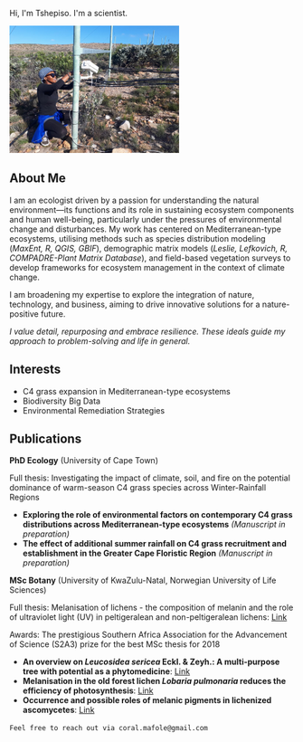 Hi, I'm Tshepiso. I'm a scientist.                                                                                                                                              


<img src=".github/workflows/image.jpg" alt="My Image" width="300">

## About Me
I am an ecologist driven by a passion for understanding the natural environment—its functions and its role in sustaining ecosystem components and human well-being, particularly under the pressures of environmental change and disturbances. My work has centered on Mediterranean-type ecosystems, utilising methods such as species distribution modeling (*MaxEnt, R, QGIS, GBIF*), demographic matrix models (*Leslie, Lefkovich, R, COMPADRE-Plant Matrix Database*), and field-based vegetation surveys to develop frameworks for ecosystem management in the context of climate change.

I am broadening my expertise to explore the integration of nature, technology, and business, aiming to drive innovative solutions for a nature-positive future.

*I value detail, repurposing and embrace resilience. These ideals guide my approach to problem-solving and life in general.*

## Interests
- C4 grass expansion in Mediterranean-type ecosystems
- Biodiversity Big Data
- Environmental Remediation Strategies


## Publications
**PhD Ecology** (University of Cape Town)

Full thesis: Investigating the impact of climate, soil, and fire on the potential dominance of warm-season C4 grass species across Winter-Rainfall Regions

- **Exploring the role of environmental factors on contemporary C4 grass distributions across Mediterranean-type ecosystems** *(Manuscript in preparation)*
- **The effect of additional summer rainfall on C4 grass recruitment and establishment in the Greater Cape Floristic Region** *(Manuscript in preparation)*




**MSc Botany** (University of KwaZulu-Natal, Norwegian University of Life Sciences) 

Full thesis: Melanisation of lichens - the composition of melanin and the role of ultraviolet light (UV) in peltigeralean and non-peltigeralean lichens:
[Link](https://doi.org/10.1016/j.jep.2017.03.044)

Awards: The prestigious Southern Africa Association for the Advancement of Science (S2A3) prize for the best MSc thesis for 2018

- **An overview on *Leucosidea sericea* Eckl. & Zeyh.: A multi-purpose tree with potential as a phytomedicine**: [Link](https://doi.org/10.1016/j.jep.2017.03.044)
- **Melanisation in the old forest lichen *Lobaria pulmonaria* reduces the efficiency of photosynthesis**: [Link](https://doi.org/10.1016/j.funeco.2017.07.004)
- **Occurrence and possible roles of melanic pigments in lichenized ascomycetes**: [Link](https://doi.org/10.1016/j.fbr.2018.10.002)






`Feel free to reach out via coral.mafole@gmail.com`

